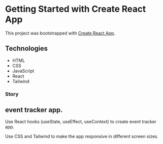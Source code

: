 # Getting Started with Create React App

This project was bootstrapped with [Create React App](https://github.com/facebook/create-react-app).

## Technologies

- HTML
- CSS
- JavaScript
- React
- Tailwind

### Story
## event tracker app.
Use React hooks (useState, useEffect, useContext) to create event tracker app.

Use CSS and Tailwind to make the app responsive in different screen sizes.
